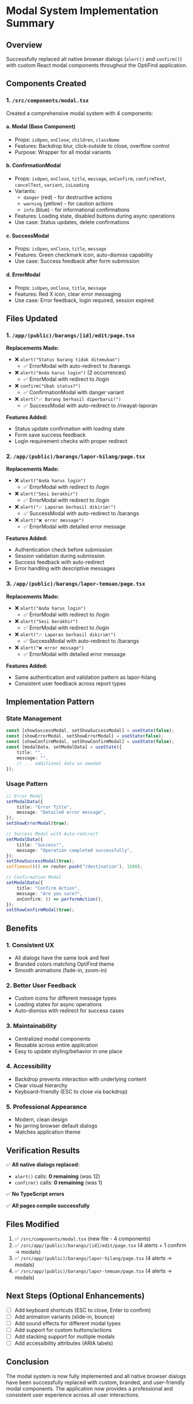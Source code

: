 # Modal System Implementation Summary

## Overview
Successfully replaced all native browser dialogs (`alert()` and `confirm()`) with custom React modal components throughout the OptiFind application.

## Components Created

### 1. `/src/components/modal.tsx`
Created a comprehensive modal system with 4 components:

#### a. **Modal** (Base Component)
- Props: `isOpen`, `onClose`, `children`, `className`
- Features: Backdrop blur, click-outside to close, overflow control
- Purpose: Wrapper for all modal variants

#### b. **ConfirmationModal**
- Props: `isOpen`, `onClose`, `title`, `message`, `onConfirm`, `confirmText`, `cancelText`, `variant`, `isLoading`
- Variants: 
  - `danger` (red) - for destructive actions
  - `warning` (yellow) - for caution actions
  - `info` (blue) - for informational confirmations
- Features: Loading state, disabled buttons during async operations
- Use case: Status updates, delete confirmations

#### c. **SuccessModal**
- Props: `isOpen`, `onClose`, `title`, `message`
- Features: Green checkmark icon, auto-dismiss capability
- Use case: Success feedback after form submission

#### d. **ErrorModal**
- Props: `isOpen`, `onClose`, `title`, `message`
- Features: Red X icon, clear error messaging
- Use case: Error feedback, login required, session expired

## Files Updated

### 1. `/app/(public)/barangs/[id]/edit/page.tsx`
**Replacements Made:**
- ❌ `alert("Status barang tidak ditemukan")` 
  - ✅ ErrorModal with auto-redirect to /barangs
- ❌ `alert("Anda harus login")` (2 occurrences)
  - ✅ ErrorModal with redirect to /login
- ❌ `confirm("Ubah status?")` 
  - ✅ ConfirmationModal with danger variant
- ❌ `alert("✅ Barang berhasil diperbarui!")`
  - ✅ SuccessModal with auto-redirect to /riwayat-laporan

**Features Added:**
- Status update confirmation with loading state
- Form save success feedback
- Login requirement checks with proper redirect

### 2. `/app/(public)/barangs/lapor-hilang/page.tsx`
**Replacements Made:**
- ❌ `alert("Anda harus login")` 
  - ✅ ErrorModal with redirect to /login
- ❌ `alert("Sesi berakhir")` 
  - ✅ ErrorModal with redirect to /login
- ❌ `alert("✅ Laporan berhasil dikirim!")`
  - ✅ SuccessModal with auto-redirect to /barangs
- ❌ `alert("❌ error message")`
  - ✅ ErrorModal with detailed error message

**Features Added:**
- Authentication check before submission
- Session validation during submission
- Success feedback with auto-redirect
- Error handling with descriptive messages

### 3. `/app/(public)/barangs/lapor-temuan/page.tsx`
**Replacements Made:**
- ❌ `alert("Anda harus login")` 
  - ✅ ErrorModal with redirect to /login
- ❌ `alert("Sesi berakhir")` 
  - ✅ ErrorModal with redirect to /login
- ❌ `alert("✅ Laporan berhasil dikirim!")`
  - ✅ SuccessModal with auto-redirect to /barangs
- ❌ `alert("❌ error message")`
  - ✅ ErrorModal with detailed error message

**Features Added:**
- Same authentication and validation pattern as lapor-hilang
- Consistent user feedback across report types

## Implementation Pattern

### State Management
```typescript
const [showSuccessModal, setShowSuccessModal] = useState(false);
const [showErrorModal, setShowErrorModal] = useState(false);
const [showConfirmModal, setShowConfirmModal] = useState(false);
const [modalData, setModalData] = useState({
    title: "",
    message: "",
    // ... additional data as needed
});
```

### Usage Pattern
```typescript
// Error Modal
setModalData({
    title: "Error Title",
    message: "Detailed error message",
});
setShowErrorModal(true);

// Success Modal with Auto-redirect
setModalData({
    title: "Success!",
    message: "Operation completed successfully",
});
setShowSuccessModal(true);
setTimeout(() => router.push("/destination"), 1500);

// Confirmation Modal
setModalData({
    title: "Confirm Action",
    message: "Are you sure?",
    onConfirm: () => performAction(),
});
setShowConfirmModal(true);
```

## Benefits

### 1. **Consistent UX**
- All dialogs have the same look and feel
- Branded colors matching OptiFind theme
- Smooth animations (fade-in, zoom-in)

### 2. **Better User Feedback**
- Custom icons for different message types
- Loading states for async operations
- Auto-dismiss with redirect for success cases

### 3. **Maintainability**
- Centralized modal components
- Reusable across entire application
- Easy to update styling/behavior in one place

### 4. **Accessibility**
- Backdrop prevents interaction with underlying content
- Clear visual hierarchy
- Keyboard-friendly (ESC to close via backdrop)

### 5. **Professional Appearance**
- Modern, clean design
- No jarring browser default dialogs
- Matches application theme

## Verification Results

✅ **All native dialogs replaced:**
- `alert()` calls: **0 remaining** (was 12)
- `confirm()` calls: **0 remaining** (was 1)

✅ **No TypeScript errors**

✅ **All pages compile successfully**

## Files Modified
1. ✅ `/src/components/modal.tsx` (new file - 4 components)
2. ✅ `/src/app/(public)/barangs/[id]/edit/page.tsx` (4 alerts + 1 confirm → modals)
3. ✅ `/src/app/(public)/barangs/lapor-hilang/page.tsx` (4 alerts → modals)
4. ✅ `/src/app/(public)/barangs/lapor-temuan/page.tsx` (4 alerts → modals)

## Next Steps (Optional Enhancements)
- [ ] Add keyboard shortcuts (ESC to close, Enter to confirm)
- [ ] Add animation variants (slide-in, bounce)
- [ ] Add sound effects for different modal types
- [ ] Add support for custom buttons/actions
- [ ] Add stacking support for multiple modals
- [ ] Add accessibility attributes (ARIA labels)

## Conclusion
The modal system is now fully implemented and all native browser dialogs have been successfully replaced with custom, branded, and user-friendly modal components. The application now provides a professional and consistent user experience across all user interactions.
